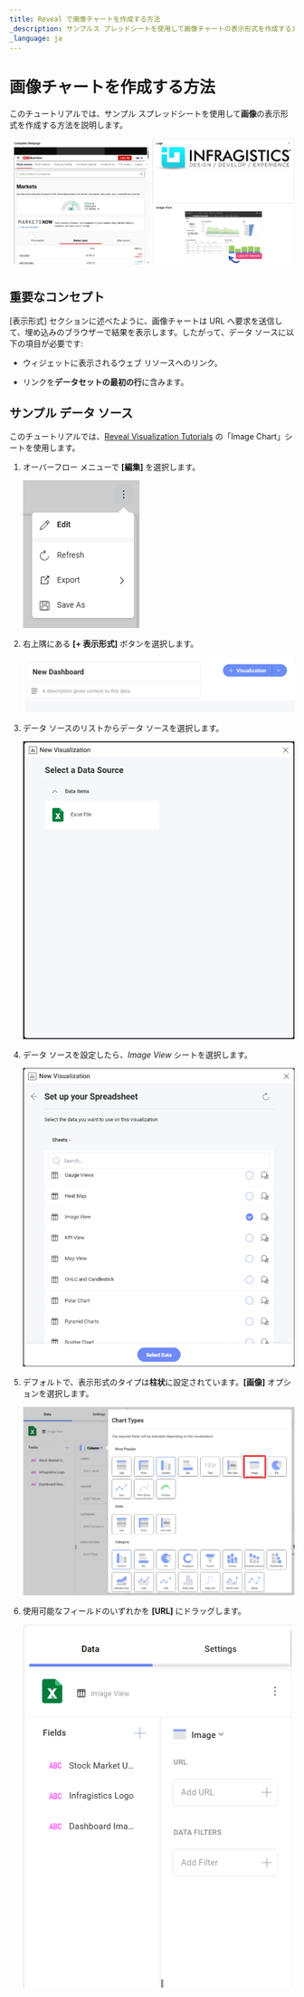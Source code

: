 ```yaml
---
title: Reveal で画像チャートを作成する方法
_description: サンプルス プレッドシートを使用して画像チャートの表示形式を作成する方法を説明します。
_language: ja
---
```


# 画像チャートを作成する方法

このチュートリアルでは、サンプル スプレッドシートを使用して**画像**の表示形式を作成する方法を説明します。

![A sample showing different image chart visualizations in one dashboard](images/image-chart-sample.png)

## 重要なコンセプト

[表示形式] セクションに述べたように、画像チャートは URL へ要求を送信して、埋め込みのブラウザーで結果を表示します。したがって、データ ソースに以下の項目が必要です:

  - ウィジェットに表示されるウェブ リソースへのリンク。

  - リンクを**データセットの最初の行**に含みます。

## サンプル データ ソース

このチュートリアルでは、<a href="/data/Reveal_Visualization_Tutorials.xlsx" download>Reveal Visualization Tutorials</a> の「Image Chart」シートを使用します。

 1. オーバーフロー メニューで **[編集]** を選択します。
   
    ![Edit button in overflow menu](images/overflow-edit-option.png)

 2. 右上隅にある **[+ 表示形式]** ボタンを選択します。

    ![Add new visualization button](images/add-visualization-button.png) 

 3. データ ソースのリストからデータ ソースを選択します。

    ![Tutorials-Select-Data-Source](images/select-your-data-source.png)

 4. データ ソースを設定したら、*Image View* シートを選択します。                                

    ![Tutorials-Select-Image-View-Spreadsheet](images/select-image-view.png)

 5. デフォルトで、表示形式のタイプは**柱状**に設定されています。**[画像]** オプションを選択します。

    ![Tutorial-Image-View-Select](images/image-chart-type.png)   
                                                      
 6. 使用可能なフィールドのいずれかを **[URL]** にドラッグします。

    ![Tutorials-ImageView-Organizing-Data](images/image-chart-data-organization.png)                                                      
